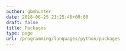 ```yaml
---
author: gbmhunter
date: 2018-06-25 21:25:46+00:00
draft: false
title: Packages
type: page
url: /programming/languages/python/packages
---
```

